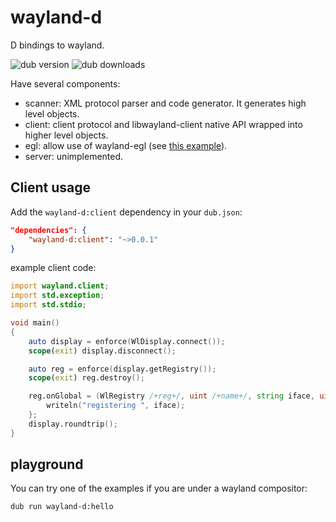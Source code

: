 # wayland-d

D bindings to wayland.

![dub version](https://img.shields.io/dub/v/wayland-d.svg)
![dub downloads](https://img.shields.io/dub/dt/wayland-d.svg)

Have several components:
 - scanner: XML protocol parser and code generator. It generates high level objects.
 - client: client protocol and libwayland-client native API wrapped into higher level objects.
 - egl: allow use of wayland-egl (see [this example](https://github.com/rtbo/wayland-d/examples/egl_window/source/egl_window.d)).
 - server: unimplemented.

## Client usage

Add the `wayland-d:client` dependency in your `dub.json`:
```json
"dependencies": {
    "wayland-d:client": "~>0.0.1"
}
```

example client code:
```d
import wayland.client;
import std.exception;
import std.stdio;

void main()
{
    auto display = enforce(WlDisplay.connect());
	scope(exit) display.disconnect();

    auto reg = enforce(display.getRegistry());
	scope(exit) reg.destroy();

    reg.onGlobal = (WlRegistry /+reg+/, uint /+name+/, string iface, uint /+ver+/) {
        writeln("registering ", iface);
    };
    display.roundtrip();
}
```

## playground

You can try one of the examples if you are under a wayland compositor:
```sh
dub run wayland-d:hello
```
